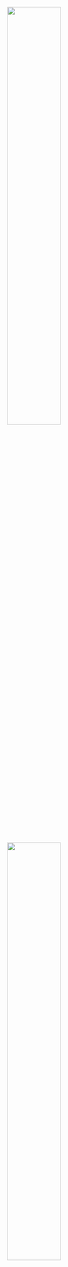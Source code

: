 <a href="https://velog.io/@gidskql6671"> <img src="https://user-images.githubusercontent.com/23000498/132990957-0692f066-7912-4810-8e7c-3b5a49c7dc54.png" width="50%"> </a> <a href="https://velog.io/@gidskql6671/about"> <img src="https://user-images.githubusercontent.com/23000498/132990897-4f16316f-6cb5-4c91-800c-134eabc2c98a.png" width="50%"> </a>

